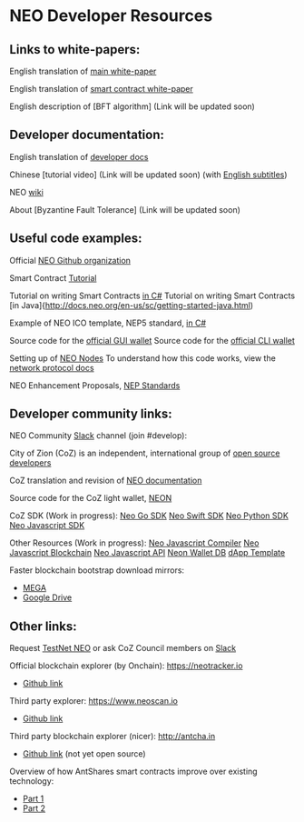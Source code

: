 # NEO Developer Resources
 
## Links to white-papers:
English translation of [main white-paper](http://docs.neo.org/en-us/index.html)

English translation of [smart contract white-paper](http://docs.neo.org/en-us/sc/introduction.html)

English description of [BFT algorithm] (Link will be updated soon)
 
## Developer documentation:
English translation of [developer docs](http://docs.neo.org/en-us/index.html)

Chinese [tutorial video] (Link will be updated soon) (with [English subtitles](https://www.youtube.com/playlist?list=PLH5FKiukNRU5SHWk9L6qPwRhMeHsiKL2T))

NEO [wiki](https://github.com/neo-project/neo/wiki) 

About [Byzantine Fault Tolerance] (Link will be updated soon)
 
## Useful code examples:
Official [NEO Github organization](https://github.com/neo-project)

Smart Contract [Tutorial](http://docs.neo.org/en-us/sc/tutorial.html)

Tutorial on writing Smart Contracts [in C#](http://docs.neo.org/en-us/sc/getting-started-csharp.html)
Tutorial on writing Smart Contracts [in Java]{http://docs.neo.org/en-us/sc/getting-started-java.html)

Example of NEO ICO template, NEP5 standard, [in C#](https://github.com/neo-project/examples-csharp/tree/master/ICO_Template)

Source code for the [official GUI wallet](https://github.com/neo-project/neo-gui/)
Source code for the [official CLI wallet](https://github.com/neo-project/neo-cli/)

Setting up of [NEO Nodes](http://docs.neo.org/en-us/node/introduction.html)
To understand how this code works, view the [network protocol docs](http://docs.neo.org/en-us/node/network-protocol.html)

NEO Enhancement Proposals, [NEP Standards](https://github.com/neo-project/proposals)
 
## Developer community links:
NEO Community [Slack](https://neo-slack-invite.herokuapp.com/) channel (join #develop):

City of Zion (CoZ) is an independent, international group of [open source developers](https://github.com/CityOfZion)

CoZ translation and revision of [NEO documentation](https://github.com/CityOfZion/docs)

Source code for the CoZ light wallet, [NEON](https://github.com/CityOfZion/neon-wallet)

CoZ SDK (Work in progress):
[Neo Go SDK](https://github.com/CityOfZion/neo-go-sdk)
[Neo Swift SDK](https://github.com/CityOfZion/neo-swift)
[Neo Python SDK](https://github.com/CityOfZion/neo-python)
[Neo Javascript SDK](https://github.com/CityOfZion/neon-js)

Other Resources (Work in progress):
[Neo Javascript Compiler](https://github.com/CityOfZion/neo-js-compiler)
[Neo Javascript Blockchain](https://github.com/CityOfZion/neo-js-blockchain)
[Neo Javascript API](https://github.com/CityOfZion/neo-api-js)
[Neon Wallet DB](https://github.com/CityOfZion/neon-wallet-db)
[dApp Template](https://github.com/CityOfZion/dAppTemplate_MEAN)

Faster blockchain bootstrap download mirrors: 
  + [MEGA](https://mega.nz/#!kKx2VKDC!xUBW1bdNfJ5Dr81plIkyl6NraXkoYvb9eehW3Z8zme8)
  + [Google Drive](https://drive.google.com/file/d/0B902ABEfKU8YRHBzd05wNm1SRGM/view)
 
## Other links:

Request [TestNet NEO](https://neo.org/Testnet/Create) or ask CoZ Council members on [Slack](https://neo-slack-invite.herokuapp.com/)

Official blockchain explorer (by Onchain): https://neotracker.io

  + [Github link](https://github.com/neotracker)
  
Third party explorer: https://www.neoscan.io

  + [Github link](https://github.com/CityOfZion/neo-scan)

Third party blockchain explorer (nicer): http://antcha.in

  + [Github link](https://github.com/AlexChien/antcha.in) (not yet open source)
  
Overview of how AntShares smart contracts improve over existing technology:

  + [Part 1](https://themerkle.com/reconstructing-smart-contracts-part-1/)
  + [Part 2](https://themerkle.com/reconstructing-smart-contracts-part-ii-parallel-universes-and-unlimited-scalability/)
 
